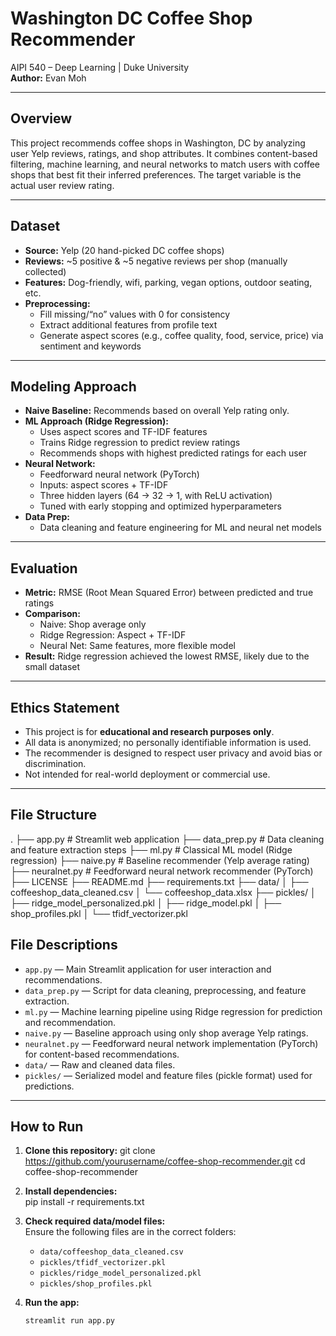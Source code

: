 # Washington DC Coffee Shop Recommender

AIPI 540 – Deep Learning | Duke University  
**Author:** Evan Moh

---

## Overview

This project recommends coffee shops in Washington, DC by analyzing user Yelp reviews, ratings, and shop attributes. It combines content-based filtering, machine learning, and neural networks to match users with coffee shops that best fit their inferred preferences. The target variable is the actual user review rating.

---

## Dataset

- **Source:** Yelp (20 hand-picked DC coffee shops)
- **Reviews:** ~5 positive & ~5 negative reviews per shop (manually collected)
- **Features:** Dog-friendly, wifi, parking, vegan options, outdoor seating, etc.
- **Preprocessing:**
  - Fill missing/“no” values with 0 for consistency
  - Extract additional features from profile text
  - Generate aspect scores (e.g., coffee quality, food, service, price) via sentiment and keywords

---

## Modeling Approach

- **Naive Baseline:** Recommends based on overall Yelp rating only.
- **ML Approach (Ridge Regression):**  
  - Uses aspect scores and TF-IDF features  
  - Trains Ridge regression to predict review ratings  
  - Recommends shops with highest predicted ratings for each user
- **Neural Network:**  
  - Feedforward neural network (PyTorch)
  - Inputs: aspect scores + TF-IDF  
  - Three hidden layers (64 → 32 → 1, with ReLU activation)
  - Tuned with early stopping and optimized hyperparameters
- **Data Prep:**  
  - Data cleaning and feature engineering for ML and neural net models

---

## Evaluation

- **Metric:** RMSE (Root Mean Squared Error) between predicted and true ratings
- **Comparison:**  
  - Naive: Shop average only  
  - Ridge Regression: Aspect + TF-IDF  
  - Neural Net: Same features, more flexible model  
- **Result:** Ridge regression achieved the lowest RMSE, likely due to the small dataset

---

## Ethics Statement

- This project is for **educational and research purposes only**.
- All data is anonymized; no personally identifiable information is used.
- The recommender is designed to respect user privacy and avoid bias or discrimination.
- Not intended for real-world deployment or commercial use.

---

## File Structure

.
├── app.py # Streamlit web application
├── data_prep.py # Data cleaning and feature extraction steps
├── ml.py # Classical ML model (Ridge regression)
├── naive.py # Baseline recommender (Yelp average rating)
├── neuralnet.py # Feedforward neural network recommender (PyTorch)
├── LICENSE
├── README.md
├── requirements.txt
├── data/
│ ├── coffeeshop_data_cleaned.csv
│ └── coffeeshop_data.xlsx
├── pickles/
│ ├── ridge_model_personalized.pkl
│ ├── ridge_model.pkl
│ ├── shop_profiles.pkl
│ └── tfidf_vectorizer.pkl

## File Descriptions

- `app.py` — Main Streamlit application for user interaction and recommendations.
- `data_prep.py` — Script for data cleaning, preprocessing, and feature extraction.
- `ml.py` — Machine learning pipeline using Ridge regression for prediction and recommendation.
- `naive.py` — Baseline approach using only shop average Yelp ratings.
- `neuralnet.py` — Feedforward neural network implementation (PyTorch) for content-based recommendations.
- `data/` — Raw and cleaned data files.
- `pickles/` — Serialized model and feature files (pickle format) used for predictions.

---

## How to Run

1. **Clone this repository:**
   git clone https://github.com/yourusername/coffee-shop-recommender.git
   cd coffee-shop-recommender

2. **Install dependencies:**    
    pip install -r requirements.txt

3. **Check required data/model files:**  
   Ensure the following files are in the correct folders:
   - `data/coffeeshop_data_cleaned.csv`
   - `pickles/tfidf_vectorizer.pkl`
   - `pickles/ridge_model_personalized.pkl`
   - `pickles/shop_profiles.pkl`

4. **Run the app:**
   ```bash
   streamlit run app.py